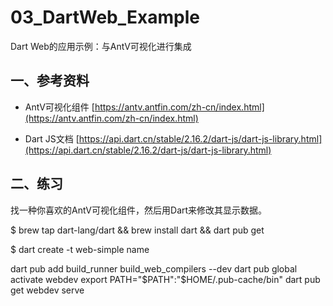 # 03_DartWeb_Example

Dart Web的应用示例：与AntV可视化进行集成

## 一、参考资料

- AntV可视化组件 [https://antv.antfin.com/zh-cn/index.html](https://antv.antfin.com/zh-cn/index.html)

- Dart JS文档 [https://api.dart.cn/stable/2.16.2/dart-js/dart-js-library.html](https://api.dart.cn/stable/2.16.2/dart-js/dart-js-library.html)

## 二、练习

找一种你喜欢的AntV可视化组件，然后用Dart来修改其显示数据。

$ brew tap dart-lang/dart && brew install dart && dart pub get

$ dart create -t web-simple name

dart pub add build_runner build_web_compilers --dev
dart pub global activate webdev
export PATH="$PATH":"$HOME/.pub-cache/bin"
dart pub get
webdev serve